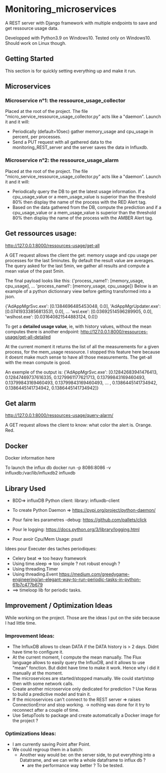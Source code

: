 # Monitoring_microservices

A REST server with Django framework with multiple endpoints to save and get ressource usage data.

Developped with Python3.9 on Windows10. Tested only on Windows10. Should work on Linux though.

## Getting Started

This section is for quickly setting everything up and make it run.

## Microservices

### Microservice n°1: the ressource_usage_collector

Placed at the root of the project. The file "micro_service_ressource_usage_collector.py" acts like a "daemon". Launch it
and it will:

* Periodically (default=10sec) gather memory_usage and cpu_usage in percent, per processes.
* Send a PUT request with all gathered data to the monitoring_REST_server and the server saves the data in Influxdb.

### Microservice n°2: the ressource_usage_alarm

Placed at the root of the project. The file "micro_service_ressource_usage_collector.py" acts like a "daemon". Launch it
and it will:

* Periodically query the DB to get the latest usage information. If a cpu_usage_value or a mem_usage_value is superior
  than the threshold 80% then display the name of the process with the RED Alert tag.
* Based on the data gathered from the DB, compute the prediction and if a cpu_usage_value or a mem_usage_value is
  superior than the threshold 80% then display the name of the process with the AMBER Alert tag.

## Get ressources usage:

http://127.0.0.1:8000/ressources-usage/get-all

A GET request allows the client the get:
memory usage and cpu usage per processes for the last 5minutes. By default the result value are averages. The query
asked for the last 5min, we gather all results and compute a mean value of the past 5min.

The final payload looks like this:
{'process_name1': [memory_usage, cpu_usage], ...
'process_name1': [memory_usage, cpu_usage]} Below is an example of a python dictionnary view before getting transformed
into a json.

{'AdAppMgrSvc.exe': [0.1384696485453048, 0.0],
'AdAppMgrUpdater.exe': [0.07419333856813531, 0.0], ...
'wsl.exe': [0.03692514596289905, 0.0],
'wslhost.exe': [0.031640821544883124, 0.0]}

To get a **detailed usage value**, ie, with history values, without the mean computes there is another endpoint:
http://127.0.0.1:8000/ressources-usage/get-all-detailed

At the current moment it returns the list of all the measurements for a given process, for the mem_usage ressource.
I stopped this feature here because it doesnt make much sense to have all those measurements. The get-all with 
the mean compute is good.

An exemple of the output is:
{'AdAppMgrSvc.exe': [0.12842683941476413, 0.12847469737616335, 0.1279961177621713, 0.13799843169460493,
0.13799843169460493, 0.13799843169460493, ... , 0.1386445141734942, 0.1386445141734942, 0.1386445141734942]}

## Get alarm

http://127.0.0.1:8000/ressources-usage/query-alarm/

A GET request allows the client to know:
what color the alert is. Orange. Red.

## Docker

Docker information here

To launch the influx db
docker run -p 8086:8086 -v influxdb:/var/lib/influxdb2 influxdb


## Library Used
* BDD=> influxDB
Python client: library: influxdb-client

* To create Python Daemon => https://pypi.org/project/python-daemon/

* Pour faire les parametres -debug: https://github.com/pallets/click

* Pour le logging: https://docs.python.org/3/library/logging.html

* Pour avoir Cpu/Mem Usage: psutil

Idees pour Executer des taches periodiques:
* Celery beat => too heavy framework
* Using time.sleep => too simple ? not robust enough ?
* Using threading.Timer
* Using threading.Event
https://medium.com/greedygame-engineering/an-elegant-way-to-run-periodic-tasks-in-python-61b7c477b679
* ==> timeloop lib for periodic tasks.


## Improvement / Optimization Ideas

While working on the project. Those are the ideas I put on the side because I had little time.

### Improvement Ideas:

* The InfluxDB allows to clean DATA if the DATA history is > 2 days. Didnt have time to configure it.
* At the current moment, I compute the mean manually. The Flux language allows to easily query the InfluxDB, and it 
  allows to use "mean" fonction. But didnt have time to make it work. Hence why i did it manually at the moment.
* The microservices are started/stopped manually. We could start/stop then with some network calls.
* Create another microservice only dedicated for prediction ? Use Keras to build a predictive model and train it.
* If the microservices can't connect to the REST server => raises ConnectionError and stop working. -> nothing was done
  for it try to reconnect after a couple of time.
* Use SetupTools to package and create automatically a Docker image for the project ?

### Optimizations Ideas:

* I am currently saving Point after Point.
* We could regroup them in a batch:
    - Another way would be:
      on the server side, to put everything into a Datatrame, and we can write a whole dataframe to influx db ?
        - are the performance way better ? To be tested.
